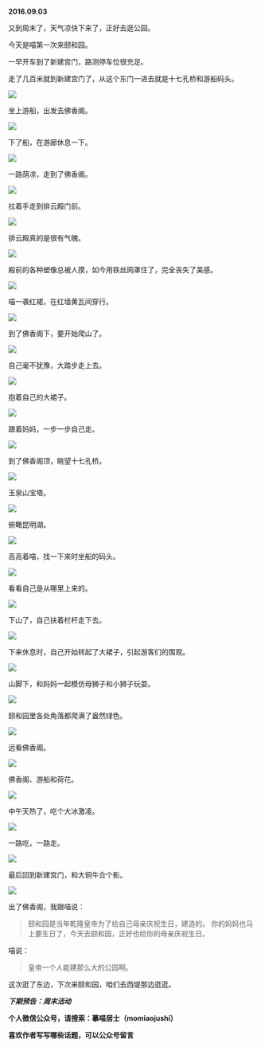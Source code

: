 
          
            
**2016.09.03**

又到周末了，天气凉快下来了，正好去逛公园。

今天是喵第一次来颐和园。

一早开车到了新建宫门，路测停车位很充足。

走了几百米就到新建宫门了，从这个东门一进去就是十七孔桥和游船码头。




![](//upload-images.jianshu.io/upload_images/51001-22d6b4754cca2e65.jpg)




坐上游船，出发去佛香阁。




![](//upload-images.jianshu.io/upload_images/51001-6264ce68419acce6.jpg)




下了船，在游廊休息一下。




![](//upload-images.jianshu.io/upload_images/51001-e9c6f3210c25d1b7.jpg)




一路荫凉，走到了佛香阁。




![](//upload-images.jianshu.io/upload_images/51001-1bc8c6e00f79861b.jpg)




拉着手走到排云殿门前。




![](//upload-images.jianshu.io/upload_images/51001-9a440d71ba5916b2.jpg)




排云殿真的是很有气魄。




![](//upload-images.jianshu.io/upload_images/51001-91f3b1777b93decb.jpg)




殿前的各种塑像总被人摸，如今用铁丝网罩住了，完全丧失了美感。




![](//upload-images.jianshu.io/upload_images/51001-d65527674d2cc8b6.jpg)




喵一袭红裙，在红墙黄瓦间穿行。




![](//upload-images.jianshu.io/upload_images/51001-21a9f5296c10aecb.jpg)




到了佛香阁下，要开始爬山了。




![](//upload-images.jianshu.io/upload_images/51001-c057a9f517db769b.jpg)




自己毫不犹豫，大踏步走上去。




![](//upload-images.jianshu.io/upload_images/51001-a5ca18158eec5be5.jpg)




抱着自己的大裙子。




![](//upload-images.jianshu.io/upload_images/51001-183c311414895317.jpg)




跟着妈妈，一步一步自己走。




![](//upload-images.jianshu.io/upload_images/51001-487b9bfffd0e7c52.jpg)




到了佛香阁顶，眺望十七孔桥。




![](//upload-images.jianshu.io/upload_images/51001-a20d54058b3cc750.jpg)




玉泉山宝塔。




![](//upload-images.jianshu.io/upload_images/51001-9aef89cb3399ae78.jpg)




俯瞰昆明湖。




![](//upload-images.jianshu.io/upload_images/51001-13dc3a661ba4da21.jpg)




高高着喵，找一下来时坐船的码头。




![](//upload-images.jianshu.io/upload_images/51001-c24797fcbc67fb50.jpg)




看看自己是从哪里上来的。




![](//upload-images.jianshu.io/upload_images/51001-afe33c9761b606f8.jpg)




下山了，自己扶着栏杆走下去。




![](//upload-images.jianshu.io/upload_images/51001-da85b4ee66938efe.jpg)




下来休息时，自己开始转起了大裙子，引起游客们的围观。




![](//upload-images.jianshu.io/upload_images/51001-f20fcc7e3abe9ee1.jpg)




山脚下，和妈妈一起模仿母狮子和小狮子玩耍。




![](//upload-images.jianshu.io/upload_images/51001-9ed0ac5fbc682964.jpg)




颐和园里各处角落都爬满了盎然绿色。




![](//upload-images.jianshu.io/upload_images/51001-745465deed5ef2f0.jpg)




远看佛香阁。




![](//upload-images.jianshu.io/upload_images/51001-8eb6e3a943b478e7.jpg)




佛香阁、游船和荷花。




![](//upload-images.jianshu.io/upload_images/51001-759e39ff2ac4c98f.jpg)




中午天热了，吃个大冰激凌。




![](//upload-images.jianshu.io/upload_images/51001-b9fec86aa6970444.jpg)




一路吃，一路走。




![](//upload-images.jianshu.io/upload_images/51001-63c68d40f550919d.jpg)




最后回到新建宫门，和大铜牛合个影。




![](//upload-images.jianshu.io/upload_images/51001-e1e44657a79a443c.jpg)




出了佛香阁，我跟喵说：
>颐和园是当年乾隆皇帝为了给自己母亲庆祝生日，建造的。
你的妈妈也马上要生日了，今天去颐和园，正好也给你的母亲庆祝生日。



喵说：
>皇帝一个人能建那么大的公园啊。



这次逛了东边，下次来颐和园，咱们去西堤那边逛逛。


***下期预告：周末活动***


**个人微信公众号，请搜索：摹喵居士（momiaojushi）**

**喜欢作者写写哪些话题，可以公众号留言**

          
        